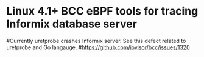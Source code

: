 # Linux 4.1+ BCC eBPF tools for tracing Informix database server
#Currently uretprobe crashes Informix server. See this defect related to uretprobe and Go langauge.
#https://github.com/iovisor/bcc/issues/1320
